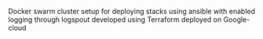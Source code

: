 Docker swarm cluster setup for deploying stacks using ansible with enabled logging through logspout developed using Terraform deployed on Google-cloud 
